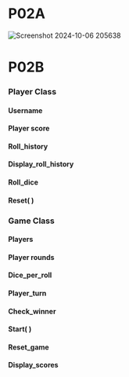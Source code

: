 # P02A
![Screenshot 2024-10-06 205638](https://github.com/user-attachments/assets/ddb0b5b6-5f6b-43a9-9a6c-2947effc77ef)

# P02B

### Player Class
#### Username
#### Player score 
#### Roll_history 
#### Display_roll_history
#### Roll_dice
#### Reset( )

### Game Class
#### Players
#### Player rounds
#### Dice_per_roll 
#### Player_turn
#### Check_winner 
#### Start( )
#### Reset_game
#### Display_scores 


